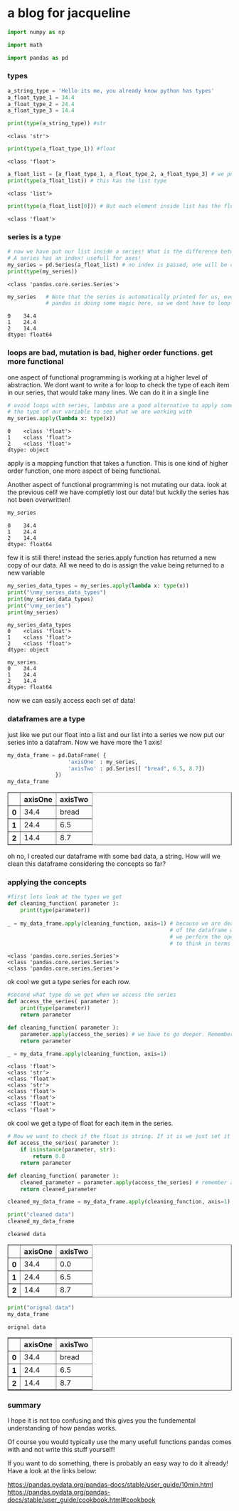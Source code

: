 # a blog for jacqueline 


```python
import numpy as np
```


```python
import math
```


```python
import pandas as pd
```

### types


```python
a_string_type = 'Hello its me, you already know python has types'
a_float_type_1 = 34.4 
a_float_type_2 = 24.4 
a_float_type_3 = 14.4 
```


```python
print(type(a_string_type)) #str
```

    <class 'str'>
    


```python
print(type(a_float_type_1)) #float
```

    <class 'float'>
    


```python
a_float_list = [a_float_type_1, a_float_type_2, a_float_type_3] # we put our floats inside the list
print(type(a_float_list)) # this has the list type
```

    <class 'list'>
    


```python
print(type(a_float_list[0])) # But each element inside list has the float type
```

    <class 'float'>
    

###  series is a type


```python
# now we have put our list inside a series! What is the difference between an array / ndarray and a series?
# A series has an index! usefull for axes!
my_series = pd.Series(a_float_list) # no index is passed, one will be created having values [0, ..., len(data) - 1].
print(type(my_series))
```

    <class 'pandas.core.series.Series'>
    


```python
my_series   # Note that the series is automatically printed for us, even though we dont use the print function
            # pandas is doing some magic here, so we dont have to loop through the series and print each index and element
```




    0    34.4
    1    24.4
    2    14.4
    dtype: float64



### loops are bad, mutation is bad, higher order functions. get more functional 
one aspect of functional programming is working at a higher level of abstraction. We dont want to write a for loop to check the type of each item in our series, that would take many lines. We can do it in a single line


```python
# avoid loops with series, lambdas are a good alternative to apply some function to each values, first lets check 
# the type of our variable to see what we are working with
my_series.apply(lambda x: type(x))
```




    0    <class 'float'>
    1    <class 'float'>
    2    <class 'float'>
    dtype: object



apply is a mapping function that takes a function. This is one kind of higher order function, one more aspect of being functional.

Another aspect of functional programming is not mutating our data. look at the previous cell! we have completly lost our data! but luckily the series has not been overwritten!


```python
my_series
```




    0    34.4
    1    24.4
    2    14.4
    dtype: float64



few it is still there! instead the series.apply function has returned a new copy of our data. All we need to do is assign the value being returned to a new variable


```python
my_series_data_types = my_series.apply(lambda x: type(x))
print("\nmy_series_data_types")
print(my_series_data_types)
print("\nmy_series")
print(my_series)
```

    
    my_series_data_types
    0    <class 'float'>
    1    <class 'float'>
    2    <class 'float'>
    dtype: object
    
    my_series
    0    34.4
    1    24.4
    2    14.4
    dtype: float64
    

now we can easily access each set of data!

### dataframes are a type
just like we put our float into a list and our list into a series we now put our series into a datafram. Now we have more the 1 axis!


```python
my_data_frame = pd.DataFrame( {
                   'axisOne' : my_series, 
                   'axisTwo' : pd.Series([ "bread", 6.5, 8.7])
               })
my_data_frame
```




<div>
<style scoped>
    .dataframe tbody tr th:only-of-type {
        vertical-align: middle;
    }

    .dataframe tbody tr th {
        vertical-align: top;
    }

    .dataframe thead th {
        text-align: right;
    }
</style>
<table border="1" class="dataframe">
  <thead>
    <tr style="text-align: right;">
      <th></th>
      <th>axisOne</th>
      <th>axisTwo</th>
    </tr>
  </thead>
  <tbody>
    <tr>
      <th>0</th>
      <td>34.4</td>
      <td>bread</td>
    </tr>
    <tr>
      <th>1</th>
      <td>24.4</td>
      <td>6.5</td>
    </tr>
    <tr>
      <th>2</th>
      <td>14.4</td>
      <td>8.7</td>
    </tr>
  </tbody>
</table>
</div>



oh no, I created our dataframe with some bad data, a string. How will we clean this dataframe considering the concepts so far?

### applying the concepts


```python
#first lets look at the types we get
def cleaning_function( parameter ):
    print(type(parameter))
    
_ = my_data_frame.apply(cleaning_function, axis=1) # because we are dealing with multiple axes 
                                                   # of the dataframe we should specify which axis
                                                   # we perform the operation on, for me it is easier
                                                   # to think in terms of each row, 
```

    <class 'pandas.core.series.Series'>
    <class 'pandas.core.series.Series'>
    <class 'pandas.core.series.Series'>
    

ok cool we get a type series for each row.


```python
#second what type do we get when we access the series
def access_the_series( parameter ):
    print(type(parameter))
    return parameter

def cleaning_function( parameter ):
    parameter.apply(access_the_series) # we have to go deeper. Remember this is a series
    return parameter 

_ = my_data_frame.apply(cleaning_function, axis=1)

```

    <class 'float'>
    <class 'str'>
    <class 'float'>
    <class 'str'>
    <class 'float'>
    <class 'float'>
    <class 'float'>
    <class 'float'>
    

ok cool we get a type of float for each item in the series.


```python
# Now we want to check if the float is string. If it is we just set it to 0 right?
def access_the_series( parameter ):
    if isinstance(parameter, str):
        return 0.0
    return parameter

def cleaning_function( parameter ):
    cleaned_parameter = parameter.apply(access_the_series) # remember a copy is made, no mutations of the series
    return cleaned_parameter 

cleaned_my_data_frame = my_data_frame.apply(cleaning_function, axis=1)

```


```python
print("cleaned data")
cleaned_my_data_frame
```

    cleaned data
    




<div>
<style scoped>
    .dataframe tbody tr th:only-of-type {
        vertical-align: middle;
    }

    .dataframe tbody tr th {
        vertical-align: top;
    }

    .dataframe thead th {
        text-align: right;
    }
</style>
<table border="1" class="dataframe">
  <thead>
    <tr style="text-align: right;">
      <th></th>
      <th>axisOne</th>
      <th>axisTwo</th>
    </tr>
  </thead>
  <tbody>
    <tr>
      <th>0</th>
      <td>34.4</td>
      <td>0.0</td>
    </tr>
    <tr>
      <th>1</th>
      <td>24.4</td>
      <td>6.5</td>
    </tr>
    <tr>
      <th>2</th>
      <td>14.4</td>
      <td>8.7</td>
    </tr>
  </tbody>
</table>
</div>




```python
print("orignal data")
my_data_frame
```

    orignal data
    




<div>
<style scoped>
    .dataframe tbody tr th:only-of-type {
        vertical-align: middle;
    }

    .dataframe tbody tr th {
        vertical-align: top;
    }

    .dataframe thead th {
        text-align: right;
    }
</style>
<table border="1" class="dataframe">
  <thead>
    <tr style="text-align: right;">
      <th></th>
      <th>axisOne</th>
      <th>axisTwo</th>
    </tr>
  </thead>
  <tbody>
    <tr>
      <th>0</th>
      <td>34.4</td>
      <td>bread</td>
    </tr>
    <tr>
      <th>1</th>
      <td>24.4</td>
      <td>6.5</td>
    </tr>
    <tr>
      <th>2</th>
      <td>14.4</td>
      <td>8.7</td>
    </tr>
  </tbody>
</table>
</div>



### summary
I hope it is not too confusing and this gives you the fundemental understanding of how pandas works.

Of course you would typically use the many usefull functions pandas comes with and not write this stuff yourself!

If you want to do something, there is probably an easy way to do it already! Have a look at the links below:

https://pandas.pydata.org/pandas-docs/stable/user_guide/10min.html
https://pandas.pydata.org/pandas-docs/stable/user_guide/cookbook.html#cookbook




```python

```
